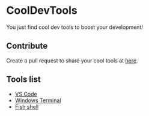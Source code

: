 # CoolDevTools

You just find cool dev tools to boost your development!

## Contribute

Create a pull request to share your cool tools at [here](https://github.com/Cugtyt/CoolDevTools).

## Tools list

* [VS Code](vscode/vscode.md)
* [Windows Terminal](windows_terminal.md)
* [Fish shell](fish_shell.md)